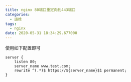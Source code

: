 ```yaml
---
title: nginx 80端口重定向到443端口
categories:
  - 运维
tags:
  - nginx
date: 2020-05-31 18:34:29.677000
---
```

使用如下配置即可


```nginx
server {
    listen 80;
    server_name www.test.com;
    rewrite ^(.*)$ https://${server_name}$1 permanent; 
}
```